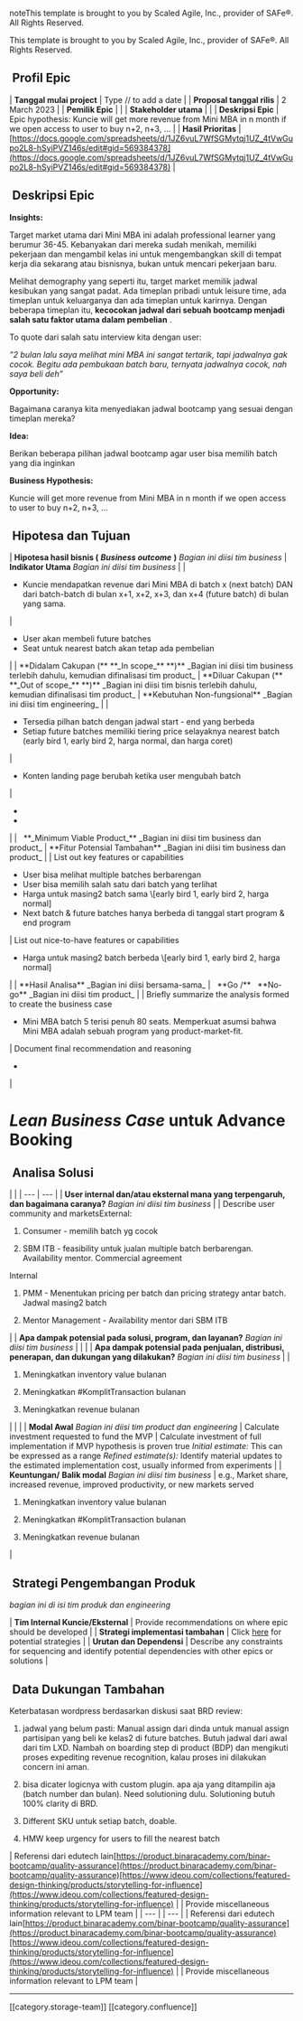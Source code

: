 noteThis template is brought to you by Scaled Agile, Inc., provider of SAFe®. All Rights Reserved.

This template is brought to you by Scaled Agile, Inc., provider of SAFe®. All Rights Reserved.


##  Profil Epic


|  **Tanggal mulai project**  | Type // to add a date | 
|  **Proposal tanggal rilis**  | 2 March 2023 | 
|  **Pemilik Epic**  |  | 
|  **Stakeholder utama**  |  | 
|  **Deskripsi Epic**  | Epic hypothesis: Kuncie will get more revenue from Mini MBA in n month if we open access to user to buy n+2, n+3, …  | 
|  **Hasil Prioritas**  | [https://docs.google.com/spreadsheets/d/1JZ6vuL7WfSGMytqj1UZ_4tVwGupo2L8-hSyiPVZ146s/edit#gid=569384378](https://docs.google.com/spreadsheets/d/1JZ6vuL7WfSGMytqj1UZ_4tVwGupo2L8-hSyiPVZ146s/edit#gid=569384378) | 


##  Deskripsi Epic


 **Insights:** 

Target market utama dari Mini MBA ini adalah professional learner yang berumur 36-45. Kebanyakan dari  mereka sudah menikah, memiliki pekerjaan dan mengambil kelas ini untuk mengembangkan skill di tempat kerja dia sekarang atau bisnisnya, bukan untuk mencari pekerjaan baru.



Melihat demography yang seperti itu, target market memilik jadwal kesibukan yang sangat padat. Ada timeplan pribadi untuk leisure time, ada timeplan untuk keluarganya dan ada timeplan untuk karirnya. Dengan beberapa timeplan itu,  **kecocokan jadwal dari sebuah bootcamp menjadi salah satu faktor utama dalam pembelian** . 



To quote dari salah satu interview kita dengan user:

 _”2 bulan lalu saya melihat mini MBA ini sangat tertarik, tapi jadwalnya gak cocok. Begitu ada pembukaan batch baru, ternyata jadwalnya cocok, nah saya beli deh”_ 



 **Opportunity:** 

Bagaimana caranya kita menyediakan jadwal bootcamp yang sesuai dengan timeplan mereka?



 **Idea:** 

Berikan beberapa pilihan jadwal bootcamp agar user bisa memilih batch yang dia inginkan



 **Business Hypothesis:** 

Kuncie will get more revenue from Mini MBA in n month if we open access to user to buy n+2, n+3, …






##  Hipotesa dan Tujuan


|  **Hipotesa hasil bisnis (**  **_Business outcome_**  **)**  _Bagian ini diisi tim business_  |  **Indikator Utama**  _Bagian ini diisi tim business_  | 
| <ul><li>Kuncie mendapatkan revenue dari Mini MBA di batch x (next batch) DAN dari batch-batch di bulan x+1, x+2, x+3, dan x+4 (future batch) di bulan yang sama.

</li></ul> | <ul><li>User akan membeli future batches

</li><li>Seat untuk nearest batch akan tetap ada pembelian

</li></ul> | 
|  **Didalam Cakupan (**  **_In scope_**  **)**  _Bagian ini diisi tim business terlebih dahulu, kemudian difinalisasi tim product_  |  **Diluar Cakupan (**  **_Out of scope_**  **)**  _Bagian ini diisi tim bisnis terlebih dahulu, kemudian difinalisasi tim product_  |  **Kebutuhan Non-fungsional**  _Bagian ini diisi tim engineering_  | 
| <ul><li>Tersedia pilhan batch dengan jadwal start - end yang berbeda

</li><li>Setiap future batches memiliki tiering price selayaknya nearest batch (early bird 1, early bird 2, harga normal, dan harga coret)

</li></ul> | <ul><li>Konten landing page berubah ketika user mengubah batch

</li></ul> | <ul><li>

</li><li>

</li></ul> | 
|   **_Minimum Viable Product_**  _Bagian ini diisi tim business dan product_  |  **Fitur Potensial Tambahan**  _Bagian ini diisi tim business dan product_  | 
| List out key features or capabilities<ul><li>User bisa melihat multiple batches berbarengan

</li><li>User bisa memilih salah satu dari batch yang terlihat

</li><li>Harga untuk masing2 batch sama \[early bird 1, early bird 2, harga normal]

</li><li>Next batch & future batches hanya berbeda di tanggal start program & end program

</li></ul> | List out nice-to-have features or capabilities<ul><li>Harga untuk masing2 batch berbeda \[early bird 1, early bird 2, harga normal]

</li></ul> | 
|  **Hasil Analisa**  _Bagian ini diisi bersama-sama_  |   **Go /**   **No-go**  _Bagian ini diisi tim product_  | 
| Briefly summarize the analysis formed to create the business case<ul><li>Mini MBA batch 5 terisi penuh 80 seats. Memperkuat asumsi bahwa Mini MBA adalah sebuah program yang product-market-fit. 

</li></ul> | Document final recommendation and reasoning<ul><li>

</li></ul> | 


#  _Lean Business Case_  untuk Advance Booking

##  Analisa Solusi


|  | 
|  --- |  --- | 
|  **User internal dan/atau eksternal mana yang terpengaruh, dan bagaimana caranya?**  _Bagian ini diisi tim business_  | 
| Describe user community and marketsExternal: 
1. Consumer - memilih batch yg cocok


1. SBM ITB - feasibility untuk jualan multiple batch berbarengan. Availability mentor. Commercial agreement



Internal
1. PMM - Menentukan pricing per batch dan pricing strategy antar batch. Jadwal masing2 batch


1. Mentor Management - Availability mentor dari SBM ITB



 | 
|  **Apa dampak potensial pada solusi, program, dan layanan?**  _Bagian ini diisi tim business_  | 
|  | 
|  **Apa dampak potensial pada penjualan, distribusi, penerapan, dan dukungan yang dilakukan?**  _Bagian ini diisi tim business_  | 
| 
1. Meningkatkan inventory value bulanan


1. Meningkatkan #KomplitTransaction bulanan


1. Meningkatkan revenue bulanan



 | 
|  | 
|  **Modal Awal**  _Bagian ini diisi tim product dan engineering_  | Calculate investment requested to fund the MVP | Calculate investment of full implementation if MVP hypothesis is proven true _Initial estimate:_  This can be expressed as a range _Refined estimate(s):_  Identify material updates to the estimated implementation cost, usually informed from experiments | 
|  **Keuntungan/**  **Balik modal**  _Bagian ini diisi tim business_  | e.g., Market share, increased revenue, improved productivity, or new markets served
1. Meningkatkan inventory value bulanan


1. Meningkatkan #KomplitTransaction bulanan


1. Meningkatkan revenue bulanan



 | 


##  Strategi Pengembangan Produk
 _bagian ini di isi tim produk dan engineering_ 



|  **Tim Internal Kuncie/Eksternal**  | Provide recommendations on where epic should be developed | 
|  **Strategi implementasi tambahan**  | Click [here](https://www.scaledagileframework.com/implementation-strategies-for-business-epics/) for potential strategies | 
|  **Urutan dan Dependensi**  | Describe any constraints for sequencing and identify potential dependencies with other epics or solutions | 


##  Data Dukungan Tambahan
Keterbatasan wordpress berdasarkan diskusi saat BRD review:


1. jadwal yang belum pasti: Manual assign dari dinda untuk manual assign partisipan yang beli ke kelas2 di future batches. Butuh jadwal dari awal dari tim LXD. Nambah on boarding step di product (BDP) dan mengikuti proses expediting revenue recognition, kalau proses ini dilakukan concern ini aman. 


1. bisa dicater logicnya with custom plugin. apa aja yang ditampilin aja (batch number dan bulan). Need solutioning dulu. Solutioning butuh 100% clarity di BRD. 


1. Different SKU untuk setiap batch, doable. 


1. HMW keep urgency for users to fill the nearest batch







| Referensi dari edutech lain[https://product.binaracademy.com/binar-bootcamp/quality-assurance](https://product.binaracademy.com/binar-bootcamp/quality-assurance)[https://www.ideou.com/collections/featured-design-thinking/products/storytelling-for-influence](https://www.ideou.com/collections/featured-design-thinking/products/storytelling-for-influence) | 
| Provide miscellaneous information relevant to LPM team | 
|  --- | 
|  --- | 
| Referensi dari edutech lain[https://product.binaracademy.com/binar-bootcamp/quality-assurance](https://product.binaracademy.com/binar-bootcamp/quality-assurance)[https://www.ideou.com/collections/featured-design-thinking/products/storytelling-for-influence](https://www.ideou.com/collections/featured-design-thinking/products/storytelling-for-influence) | 
| Provide miscellaneous information relevant to LPM team | 



*****

[[category.storage-team]] 
[[category.confluence]] 
